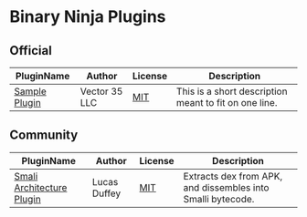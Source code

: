 # Binary Ninja Plugins

## Official

| PluginName | Author | License | Description |
|------------|--------|---------|-------------|
|[Sample Plugin](official/sample_plugin)|Vector 35 LLC|[MIT](official/sample_plugin/LICENSE)|This is a short description meant to fit on one line.|


## Community

| PluginName | Author | License | Description |
|------------|--------|---------|-------------|
|[Smali Architecture Plugin](community/smaliBinja_python)|Lucas Duffey|[MIT](community/smaliBinja_python/LICENSE)|Extracts dex from APK, and dissembles into Smalli bytecode.|


